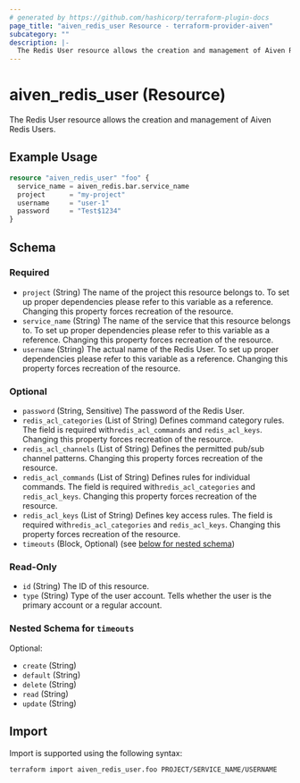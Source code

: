 ```yaml
---
# generated by https://github.com/hashicorp/terraform-plugin-docs
page_title: "aiven_redis_user Resource - terraform-provider-aiven"
subcategory: ""
description: |-
  The Redis User resource allows the creation and management of Aiven Redis Users.
---
```


# aiven_redis_user (Resource)

The Redis User resource allows the creation and management of Aiven Redis Users.

## Example Usage

```terraform
resource "aiven_redis_user" "foo" {
  service_name = aiven_redis.bar.service_name
  project      = "my-project"
  username     = "user-1"
  password     = "Test$1234"
}
```

<!-- schema generated by tfplugindocs -->
## Schema

### Required

- `project` (String) The name of the project this resource belongs to. To set up proper dependencies please refer to this variable as a reference. Changing this property forces recreation of the resource.
- `service_name` (String) The name of the service that this resource belongs to. To set up proper dependencies please refer to this variable as a reference. Changing this property forces recreation of the resource.
- `username` (String) The actual name of the Redis User. To set up proper dependencies please refer to this variable as a reference. Changing this property forces recreation of the resource.

### Optional

- `password` (String, Sensitive) The password of the Redis User.
- `redis_acl_categories` (List of String) Defines command category rules. The field is required with`redis_acl_commands` and `redis_acl_keys`. Changing this property forces recreation of the resource.
- `redis_acl_channels` (List of String) Defines the permitted pub/sub channel patterns. Changing this property forces recreation of the resource.
- `redis_acl_commands` (List of String) Defines rules for individual commands. The field is required with`redis_acl_categories` and `redis_acl_keys`. Changing this property forces recreation of the resource.
- `redis_acl_keys` (List of String) Defines key access rules. The field is required with`redis_acl_categories` and `redis_acl_keys`. Changing this property forces recreation of the resource.
- `timeouts` (Block, Optional) (see [below for nested schema](#nestedblock--timeouts))

### Read-Only

- `id` (String) The ID of this resource.
- `type` (String) Type of the user account. Tells whether the user is the primary account or a regular account.

<a id="nestedblock--timeouts"></a>
### Nested Schema for `timeouts`

Optional:

- `create` (String)
- `default` (String)
- `delete` (String)
- `read` (String)
- `update` (String)

## Import

Import is supported using the following syntax:

```shell
terraform import aiven_redis_user.foo PROJECT/SERVICE_NAME/USERNAME
```
